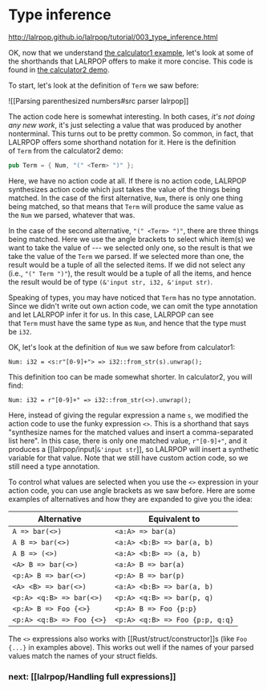 # Type inference

http://lalrpop.github.io/lalrpop/tutorial/003_type_inference.html

OK, now that we understand [the calculator1 example](https://github.com/lalrpop/lalrpop/blob/master/doc/calculator/src/calculator1.lalrpop), let's look at some of the shorthands that LALRPOP offers to make it more concise. This code is found in [the calculator2 demo](https://github.com/lalrpop/lalrpop/blob/master/doc/calculator/src/calculator2.lalrpop).

To start, let's look at the definition of `Term` we saw before:

![[Parsing parenthesized numbers#src parser lalrpop]]

The action code here is somewhat interesting. In both cases, *it's not doing any new work*, it's just selecting a value that was produced by another nonterminal. This turns out to be pretty common. So common, in fact, that LALRPOP offers some shorthand notation for it. Here is the definition of `Term` from the calculator2 demo:

```Rust
pub Term = { Num, "(" <Term> ")" };
```

Here, we have no action code at all. If there is no action code, LALRPOP synthesizes action code which just takes the value of the things being matched. In the case of the first alternative, `Num`, there is only one thing being matched, so that means that `Term` will produce the same value as the `Num` we parsed, whatever that was.

In the case of the second alternative, `"(" <Term> ")"`, there are three things being matched. Here we use the angle brackets to select which item(s) we want to take the value of --- we selected only one, so the result is that we take the value of the `Term` we parsed. If we selected more than one, the result would be a tuple of all the selected items. If we did not select any (i.e., `"(" Term ")"`), the result would be a tuple of all the items, and hence the result would be of type `(&'input str, i32, &'input str)`.

Speaking of types, you may have noticed that `Term` has no type annotation. Since we didn't write out own action code, we can omit the type annotation and let LALRPOP infer it for us. In this case, LALRPOP can see that `Term` must have the same type as `Num`, and hence that the type must be `i32`.

OK, let's look at the definition of `Num` we saw before from calculator1:

`Num: i32 = <s:r"[0-9]+"> => i32::from_str(s).unwrap();`

This definition too can be made somewhat shorter. In calculator2, you will find:

`Num: i32 = r"[0-9]+" => i32::from_str(<>).unwrap();`

Here, instead of giving the regular expression a name `s`, we modified the action code to use the funky expression `<>`. This is a shorthand that says "synthesize names for the matched values and insert a comma-separated list here". In this case, there is only one matched value, `r"[0-9]+"`, and it produces a [[lalrpop/input|`&'input str`]], so LALRPOP will insert a synthetic variable for that value. Note that we still have custom action code, so we still need a type annotation.

To control what values are selected when you use the `<>` expression in your action code, you can use angle brackets as we saw before. Here are some examples of alternatives and how they are expanded to give you the idea:

|Alternative|Equivalent to|
|-|-|
|`A => bar(<>)`|`<a:A> => bar(a)`|
|`A B => bar(<>)`|`<a:A> <b:B> => bar(a, b)`|
|`A B => (<>)`|`<a:A> <b:B> => (a, b)`|
|`<A> B => bar(<>)`|`<a:A> B => bar(a)`|
|`<p:A> B => bar(<>)`|`<p:A> B => bar(p)`|
|`<A> <B> => bar(<>)`|`<a:A> <b:B> => bar(a, b)`|
|`<p:A> <q:B> => bar(<>)`|`<p:A> <q:B> => bar(p, q)`|
|`<p:A> B => Foo {<>}`|`<p:A> B => Foo {p:p}`|
|`<p:A> <q:B> => Foo {<>}`|`<p:A> <q:B> => Foo {p:p, q:q}`|

The `<>` expressions also works with [[Rust/struct/constructor]]s (like `Foo {...}` in examples above). This works out well if the names of your parsed values match the names of your struct fields.
 
### next: [[lalrpop/Handling full expressions]]